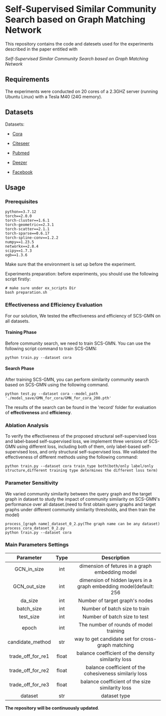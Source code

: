 # Self-Supervised Similar Community Search based on Graph Matching Network

This repository contains the code and datesets used for the experiments described in the paper entitled with

_Self-Supervised Similar Community Search based on Graph Matching Network_

## Requirements

The experiments were conducted on 20 cores of a 2.3GHZ server (running Ubuntu Linux) with a Tesla M40 (24G memory).

## Datasets

Datasets: 

- [Cora](http://www.cs.umd.edu/~sen/lbc-proj/LBC.html)

- [Citeseer](http://www.cs.umd.edu/~sen/lbc-proj/LBC.html)

- [Pubmed](https://linqs-data.soe.ucsc.edu/public/Pubmed-Diabetes.tgz)

- [Deezer](http://snap.stanford.edu/data/feather-deezer-social.html)

- [Facebook](https://snap.stanford.edu/data/facebook-large-page-page-network.html)




## Usage

### Prerequisites

```
python==3.7.12
torch==2.0.0
torch-cluster==1.6.1
torch-geometric==2.3.1
torch-scatter==2.1.1
torch-sparse==0.6.17
torch-spline-conv==1.2.2
numpy==1.23.5
networkx==2.8.4
scipy==1.7.3
ogb==1.3.6
```

Make sure that the environment is set up before the experiment.

Experiments preparation:
before experiments, you should use the following script firstly:
```
# make sure under ex_scripts Dir
bash preparation.sh
```

### Effectiveness and Efficiency Evaluation

For our solution, We tested the effectiveness and efficiency of SCS-GMN on all datasets.

#### Training Phase

Before community search, we need to train SCS-GMN. You can use the following script command to train SCS-GMN:

```
python train.py --dataset cora
```

#### Search Phase

After training SCS-GMN, you can perform similarity community search based on SCS-GMN using the following command. 

```
python test.py --dataset cora --model_path './model_save/GMN_for_cora/GMN_for_cora_200.pth'
```

The results of the search can be found in the 'record' folder for evaluation of **effectiveness** and **efficiency**.


### Ablation Analysis

To verify the effectiveness of the proposed structural self-supervised loss
and label-based self-supervised loss, we implement three versions of SCS-GMN using different loss, including both of them, 
only label-based self-supervised loss, and only structural self-supervised loss. 
We validated the effectiveness of different methods using the following command:

```
python train.py --dataset cora train_type both(both/only label/only structure,different training type determines the different loss term)
```

### Parameter Sensitivity
We varied community similarity between the query graph and the target graph 
in dataset to study the impact of community similarity on SCS-GMN's 
performance over all dataset.(need to first obtain query graphs and target graphs under different community similarity thresholds, and then train the model)

```
process_[graph name]_dataset_0_2.py(The graph name can be any dataset)
process_cora_dataset_0_2.py
python train.py --dataset cora
```

### Main Parameters Settings
|   **Parameter**   | **Type** |                           **Description**                            |
|:-----------------:|:--------:|:--------------------------------------------------------------------:| 
|    GCN_in_size    |   int    |           dimension of fetures in a graph embedding model            |
|   GCN_out_size    |   int    |  dimension of hidden layers in a graph embedding model(default: 256  |
|      da_size      |   int    |                    Number of target graph's nodes                    |
|    batch_size     |   int    |                    Number of batch size to train                     |
|     test_size     |   int    |                     Number of batch size to test                     |
|       epoch       |   int    |                The number of rounds of model training                |
| candidate_method  |   str    |          way to get candidate set for cross-graph matching           |
| trade_off_for_re1 |  float   |          balance coefficient of the density similarity loss          |
| trade_off_for_re2 |  float   |        balance coefficient of the cohesiveness similariy loss        |
| trade_off_for_re3 |  float   |           balance coefficient of the size similarity loss            |
|      dataset      |   str    |                             dataset type                             |


**The repository will be continuously updated**.